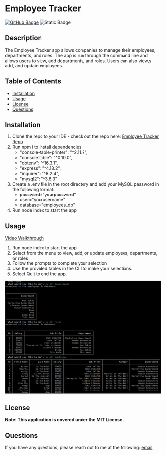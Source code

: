 # Employee Tracker

[![GitHub Badge](https://img.shields.io/badge/SeeYouThursday-content?logo=github)](https://github.com//SeeYouThursday) ![Static Badge](https://img.shields.io/badge/License-MIT-blue)

## Description

The Employee Tracker app allows companies to manage their employees, departments, and roles. The app is run through the command line and allows users to view, add departments, and roles. Users can also view,s add, and update employees.

## Table of Contents

- [Installation](#installation)
- [Usage](#usage)
- [License](#license)
- [Questions](#questions)

## Installation

1. Clone the repo to your IDE - check out the repo here: [Employee Tracker Repo](https://github.com/SeeYouThursday/Employee-Tracker)
2. Run npm i to install dependencies
   - "console-table-printer": "^2.11.2",
   - "console.table": "^0.10.0",
   - "dotenv": "^16.3.1",
   - "express": "^4.18.2",
   - "inquirer": "^8.2.4",
   - "mysql2": "^3.6.3"
3. Create a .env file in the root directory and add your MySQL password in the following format:
   - password="yourpassword"
   - user="yourusername"
   - database="employees_db"
4. Run node index to start the app

## Usage

[Video Walkthrough](https://tinyurl.com/yojq2s6o)

1. Run node index to start the app
2. Select from the menu to view, add, or update employees, departments, or roles
3. Follow the prompts to complete your selection
4. Use the provided tables in the CLI to make your selections.
5. Select Quit to end the app.

![#Screenshot of App](/assets/images/employeetracker-sc.png)

## License

**Note: This application is covered under the MIT License.**

## Questions

If you have any questions, please reach out to me at the following: [email](galyenb@vcu.edu)
